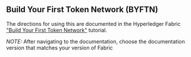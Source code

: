 ## Build Your First Token Network (BYFTN)

The directions for using this are documented in the Hyperledger Fabric
["Build Your First Token Network"](http://hyperledger-fabric.readthedocs.io/en/latest/build_token_network.html) tutorial.

*NOTE:* After navigating to the documentation, choose the documentation version that matches your version of Fabric

